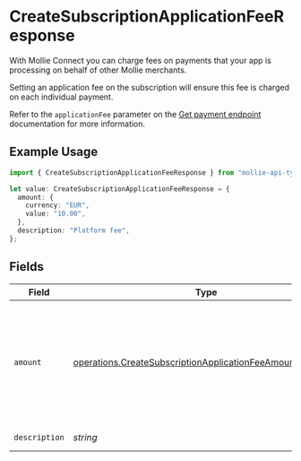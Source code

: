 # CreateSubscriptionApplicationFeeResponse

With Mollie Connect you can charge fees on payments that your app is processing on behalf of other Mollie
merchants.

Setting an application fee on the subscription will ensure this fee is charged on each individual payment.

Refer to the `applicationFee` parameter on the [Get payment endpoint](get-payment) documentation for more
information.

## Example Usage

```typescript
import { CreateSubscriptionApplicationFeeResponse } from "mollie-api-typescript/models/operations";

let value: CreateSubscriptionApplicationFeeResponse = {
  amount: {
    currency: "EUR",
    value: "10.00",
  },
  description: "Platform fee",
};
```

## Fields

| Field                                                                                                                                  | Type                                                                                                                                   | Required                                                                                                                               | Description                                                                                                                            | Example                                                                                                                                |
| -------------------------------------------------------------------------------------------------------------------------------------- | -------------------------------------------------------------------------------------------------------------------------------------- | -------------------------------------------------------------------------------------------------------------------------------------- | -------------------------------------------------------------------------------------------------------------------------------------- | -------------------------------------------------------------------------------------------------------------------------------------- |
| `amount`                                                                                                                               | [operations.CreateSubscriptionApplicationFeeAmountResponse](../../models/operations/createsubscriptionapplicationfeeamountresponse.md) | :heavy_check_mark:                                                                                                                     | In v2 endpoints, monetary amounts are represented as objects with a `currency` and `value` field.                                      |                                                                                                                                        |
| `description`                                                                                                                          | *string*                                                                                                                               | :heavy_check_mark:                                                                                                                     | N/A                                                                                                                                    | Platform fee                                                                                                                           |